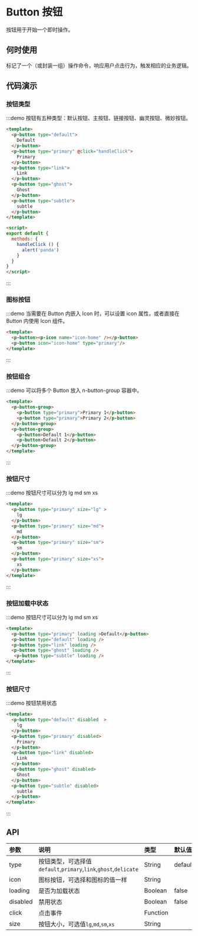 # Button 按钮
按钮用于开始一个即时操作。

## 何时使用
标记了一个（或封装一组）操作命令，响应用户点击行为，触发相应的业务逻辑。

## 代码演示

### 按钮类型
:::demo 按钮有五种类型：默认按钮、主按钮、链接按钮、幽灵按钮、微妙按钮。
```html
<template>
  <p-button type="default">
    Default
  </p-button>
  <p-button type="primary" @click="handleClick">
    Primary
  </p-button>
  <p-button type="link">
    Link
  </p-button>
  <p-button type="ghost">
    Ghost
  </p-button>
  <p-button type="subtle">
    subtle
  </p-button>
</template>

<script>
export default {
  methods: {
    handleClick () {
      alert('panda')
    }
  }
}
</script>

```
:::

### 图标按钮

:::demo 当需要在 Button 内嵌入 Icon 时，可以设置 icon 属性，或者直接在 Button 内使用 Icon 组件。
```html
<template>
  <p-button><p-icon name="icon-home" /></p-button>
  <p-button icon="icon-home" type="primary"/>
</template>
```
:::


### 按钮组合

:::demo 可以将多个 Button 放入 n-button-group 容器中。
```html
<template>
  <p-button-group>
    <p-button type="primary">Primary 1</p-button>
    <p-button type="primary">Primary 2</p-button>
  </p-button-group>
  <p-button-group>
    <p-button>Default 1</p-button>
    <p-button>Default 2</p-button>
  </p-button-group>
</template>
```
:::

### 按钮尺寸

:::demo 按钮尺寸可以分为 lg md sm xs
```html
<template>
  <p-button type="primary" size="lg" >
    lg
  </p-button>
  <p-button type="primary" size="md">
    md
  </p-button>
  <p-button type="primary" size="sm">
    sm
  </p-button>
  <p-button type="primary" size="xs">
    xs
  </p-button>
</template>
```
:::

### 按钮加载中状态
:::demo 按钮尺寸可以分为 lg md sm xs
```html
<template>
  <p-button type="primary" loading >Default</p-button>
  <p-button type="default" loading />
  <p-button type="link" loading />
  <p-button type="ghost" loading />
   <p-button type="subtle" loading />
</template>
```
:::

### 按钮尺寸

:::demo 按钮禁用状态
```html
<template>
  <p-button type="default" disabled  >
    lg
  </p-button>
  <p-button type="primary" disabled>
    Primary
  </p-button>
  <p-button type="link" disabled>
    Link
  </p-button>
  <p-button type="ghost" disabled>
    Ghost
  </p-button>
  <p-button type="subtle" disabled>
    subtle
  </p-button>
</template>
```
:::

## API

| 参数 | 说明 | 类型 | 默认值 |
| :--- | :--- | :--- | :--- |
| type | 按钮类型，可选择值`default`,`primary`,`link`,`ghost`,`delicate` | String | default |
| icon | 图标按钮，可选择和图标的值一样 | String |  |
| loading    | 是否为加载状态 | Boolean     | false |
| disabled    | 禁用状态 | Boolean     | false |
| click    | 点击事件 | Function     |  |
| size    | 按钮大小，可选值`lg`,`md`,`sm`,`xs` | String     |  |